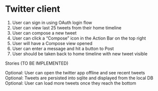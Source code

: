 # Twitter client


1. User can sign in using OAuth login flow
2. User can view last 25 tweets from their home timeline
3. User can compose a new tweet
4. User can click a “Compose” icon in the Action Bar on the top right
5. User will have a Compose view opened
6. User can enter a message and hit a button to Post
7. User should be taken back to home timeline with new tweet visible


Stories (TO BE IMPLEMENTED)

Optional: User can open the twitter app offline and see recent tweets
Optional: Tweets are persisted into sqlite and displayed from the local DB
Optional: User can load more tweets once they reach the bottom

